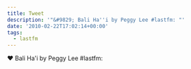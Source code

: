 ```yaml
---
title: Tweet
description: '"&#9829; Bali Ha''i by Peggy Lee #lastfm: "'
date: '2010-02-22T17:02:14+00:00'
tags:
  - lastfm
---
```

&#9829; Bali Ha'i by Peggy Lee #lastfm: 

